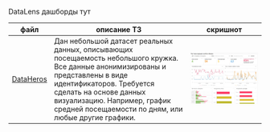 DataLens дашборды тут

| файл | описание ТЗ | скришнот |
| ---- | ----------------------------------- | ----------- |
| [DataHeros](https://datalens.yandex/jfmj9iqus2cy5) | Дан небольшой датасет реальных данных, описывающих посещаемость небольшого кружка. Все данные анонимизированы и представлены в виде идентификаторов. Требуется сделать на основе данных визуализацию. Например, график средней посещаемости по дням, или любые другие графики. | ![картинка тут](https://github.com/delffine/Pet-projects/blob/main/test_tasks/DataLens/dataheros1.jpg) | 
